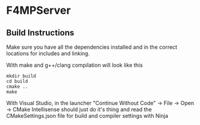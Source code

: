 # F4MPServer

## Build Instructions

Make sure you have all the dependencies installed and in the correct locations for includes and linking.

With make and g++/clang compilation will look like this

```
mkdir build
cd build
cmake ..
make
```

With Visual Studio, in the launcher "Continue Without Code" -> File -> Open -> CMake
Intellisense should just do it's thing and read the CMakeSettings.json file for build and compiler settings with Ninja 

